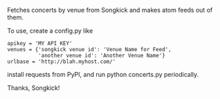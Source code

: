 Fetches concerts by venue from Songkick and makes atom feeds out of them.

To use, create a config.py like
    
    apikey = 'MY API KEY'
    venues = {'songkick venue id': 'Venue Name for Feed',
              'another venue id': 'Another Venue Name'}
    urlbase = 'http://blah.myhost.com/'

install requests from PyPI, and run python concerts.py periodically.

Thanks, Songkick!